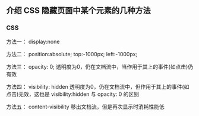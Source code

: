

## 介绍 CSS 隐藏页面中某个元素的几种方法

### CSS

方法一： 
display:none

方法二： 
position:absolute;
top:-1000px;
left:-1000px;

方法三：
opacity: 0;
透明度为0，仍在文档流中，当作用于其上的事件(如点击)仍有效

方法四：
visibility: hidden
透明度为0，仍在文档流中，但作用于其上的事件(如点击)无效，这也是 visibility:hidden 与 opacity: 0 的区别

方法五：
content-visibility
移出文档流，但是再次显示时消耗性能低
